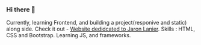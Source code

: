 ### Hi there 👋

Currently, learning Frontend, and building a project(responive and static) along side. Check it out - [Website dedidcated to Jaron Lanier](https://n4i9kita.github.io/jaron_lanier/).
Skills : HTML, CSS and Bootstrap. Learning JS, and frameworks.

<!--  https://carbon.now.sh/ : used this website to develop code-styled readme -->
<!-- ![](nikita.png) -->
